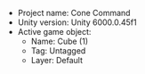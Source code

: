 <!-- UNITY CODE ASSIST INSTRUCTIONS START -->
- Project name: Cone Command
- Unity version: Unity 6000.0.45f1
- Active game object:
  - Name: Cube (1)
  - Tag: Untagged
  - Layer: Default
<!-- UNITY CODE ASSIST INSTRUCTIONS END -->